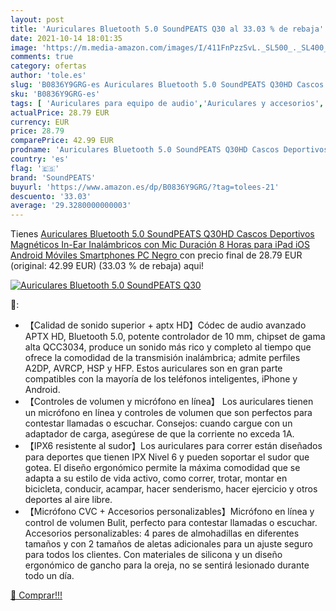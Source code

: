 ```yaml
---
layout: post
title: 'Auriculares Bluetooth 5.0 SoundPEATS Q30 al 33.03 % de rebaja'
date: 2021-10-14 18:01:35
image: 'https://m.media-amazon.com/images/I/411FnPzzSvL._SL500_._SL400_.jpg'
comments: true
category: ofertas
author: 'tole.es'
slug: 'B0836Y9GRG-es Auriculares Bluetooth 5.0 SoundPEATS Q30HD Cascos...'
sku: 'B0836Y9GRG-es'
tags: [ 'Auriculares para equipo de audio','Auriculares y accesorios','Electrónica','ipad','soundpeats', ]
actualPrice: 28.79 EUR
currency: EUR
price: 28.79
comparePrice: 42.99 EUR
prodname: 'Auriculares Bluetooth 5.0 SoundPEATS Q30HD Cascos Deportivos Magnéticos In-Ear Inalámbricos con Mic  Duración 8 Horas para iPad  iOS Android Móviles Smartphones PC  Negro '
country: 'es'
flag: '🇪🇸'
brand: 'SoundPEATS'
buyurl: 'https://www.amazon.es/dp/B0836Y9GRG/?tag=tolees-21'
descuento: '33.03'
average: '29.3280000000003'
---
```


Tienes [Auriculares Bluetooth 5.0 SoundPEATS Q30HD Cascos Deportivos Magnéticos In-Ear Inalámbricos con Mic  Duración 8 Horas para iPad  iOS Android Móviles Smartphones PC  Negro ](https://www.amazon.es/dp/B0836Y9GRG/?tag=tolees-21) con precio final de  28.79 EUR (original: 42.99 EUR) (33.03 %  de rebaja) aqui!

[![Auriculares Bluetooth 5.0 SoundPEATS Q30](https://m.media-amazon.com/images/I/411FnPzzSvL._SL500_._SL400_.jpg)](https://www.amazon.es/dp/B0836Y9GRG/?tag=tolees-21)

🔎:

- 【Calidad de sonido superior + aptx HD】Códec de audio avanzado APTX HD, Bluetooth 5.0, potente controlador de 10 mm, chipset de gama alta QCC3034, produce un sonido más rico y completo al tiempo que ofrece la comodidad de la transmisión inalámbrica; admite perfiles A2DP, AVRCP, HSP y HFP. Estos auriculares son en gran parte compatibles con la mayoría de los teléfonos inteligentes, iPhone y Android.
- 【Controles de volumen y micrófono en línea】 Los auriculares tienen un micrófono en línea y controles de volumen que son perfectos para contestar llamadas o escuchar. Consejos: cuando cargue con un adaptador de carga, asegúrese de que la corriente no exceda 1A.
- 【IPX6 resistente al sudor】Los auriculares para correr están diseñados para deportes que tienen IPX Nivel 6 y pueden soportar el sudor que gotea. El diseño ergonómico permite la máxima comodidad que se adapta a su estilo de vida activo, como correr, trotar, montar en bicicleta, conducir, acampar, hacer senderismo, hacer ejercicio y otros deportes al aire libre.
- 【Micrófono CVC + Accesorios personalizables】Micrófono en línea y control de volumen Bulit, perfecto para contestar llamadas o escuchar. Accesorios personalizables: 4 pares de almohadillas en diferentes tamaños y con 2 tamaños de aletas adicionales para un ajuste seguro para todos los clientes. Con materiales de silicona y un diseño ergonómico de gancho para la oreja, no se sentirá lesionado durante todo un día.

[🛒 Comprar!!!](https://www.amazon.es/dp/B0836Y9GRG/?tag=tolees-21)
